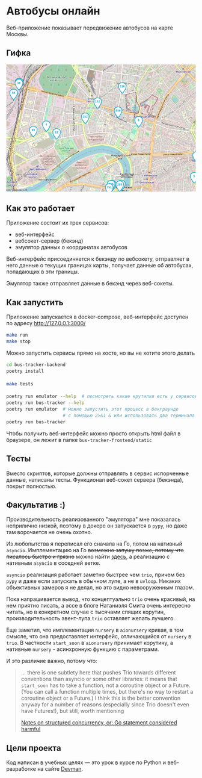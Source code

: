 # Автобусы онлайн

Веб-приложение показывает передвижение автобусов на карте Москвы.

## Гифка

![preview](screenshots/buses.gif)

## Как это работает

Приложение состоит их трех сервисов:
- веб-интерфейс
- вебсокет-сервер (бекэнд)
- эмулятор данных о координатах автобусов

Веб-интерфейс присоединяется к бекэнду по вебсокету, отправляет в него
данные о текущих границах карты, получает данные об автобусах, попадающих
в эти границы.

Эмулятор также отправляет данные в бекэнд через веб-сокеты.

## Как запустить

Приложение запускается в docker-compose, веб-интерфейс доступен по адресу
http://127.0.0.1:3000/

```bash
make run
make stop
```

Можно запустить сервисы прямо на хосте, но вы не хотите этого делать

```bash
cd bus-tracker-backend
poetry install

make tests

poetry run emulator --help  # посмотреть какие крутилки есть у сервисов
poetry run bus-tracker --help
poetry run emulator  # можно запустить этот процесс в бекграунде
                     # с помощью 2>&1 & или использовать два терминала
poetry run bus-tracker
```

Чтобы получить веб-интерфейс можно просто открыть html файл в браузере,
он лежит в папке `bus-tracker-frontend/static`

## Тесты

Вместо скриптов, которые должны отправлять в сервис испорченные данные,
написаны тесты. Функционал веб-сокет сервера (бекэнда), покрыт полностью.

## Факультатив :)

Производительность реализованного "эмулятора" мне показалась неприлично низкой,
поэтому в докере он запускается в `pypy`, но даже там ворочается не очень охотно.

Из любопытства я переписал его сначала на Го, потом на нативный `asyncio`.
Имплементацию на Го ~~возможно запушу позже, потому что писалось быстро и грязно~~
можно найти [здесь](https://github.com/nobbynobbs/async-python-7-but-golang),
а реализацию с нативным `asyncio` в соседней ветке.

`asyncio` реализация работает заметно быстрее чем `trio`,
причем без `pypy` и даже если запускать в обычном лупе, а не в `uvloop`.
Никаких объективных замеров я не делал, но это видно невооруженным глазом.

Пока напрашивается вывод, что концептуально `trio` очень красивый,
на нем приятно писать, а эссе в блоге Натаниэля Смита очень интересно читать,
но в конкретном случае с тысячами спящих корутин, производительность
эвент-лупа `trio` оставляет желать лучшего.

Еще заметил, что имплементация `nursery` в `aionursery` кривая,
в том смысле, что она предоставляет интерфейс, отличающийся от `nursery` в `trio`.
В частности `start_soon` в `aionursery` принимает корутину,
а нативные `nursery` - асинхронную функцию с параметрами.

И это различие важно, потому что:

> ... there is one subtlety here that pushes Trio towards different conventions
> than asyncio or some other libraries: it means that `start_soon` has to take
> a function, not a coroutine object or a Future. (You can call a function
> multiple times, but there's no way to restart a coroutine object or a Future.)
> I think this is the better convention anyway for a number of reasons
> (especially since Trio doesn't even have Futures!), but still, worth mentioning
>
> [Notes on structured concurrency, or: Go statement considered harmful](https://vorpus.org/blog/notes-on-structured-concurrency-or-go-statement-considered-harmful/#you-can-define-new-types-that-quack-like-a-nursery)

## Цели проекта

Код написан в учебных целях — это урок в курсе по Python
и веб-разработке на сайте [Devman](https://dvmn.org).
